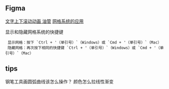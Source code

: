 ## Figma
[文字上下滚动动画 油管](https://www.youtube.com/watch?v=TFWoG0062jU)
[网格系统的应用](https://www.bilibili.com/video/BV1Cw411Y7Yg/?spm_id_from=333.999.0.0)

显示和隐藏网格系统的快捷键
```
 显示网格：按下 `Ctrl + '（单引号）`（Windows）或 `Cmd + '（单引号）`（Mac）
 隐藏网格：再次按下相同的快捷键 `Ctrl + '（单引号）`（Windows）或 `Cmd + '（单引号）`（Mac）
```


## tips

钢笔工具画圆弧曲线该怎么操作？
颜色怎么拉线性渐变